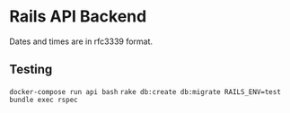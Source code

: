 Rails API Backend
=================

Dates and times are in rfc3339 format.

## Testing
`docker-compose run api bash`
`rake db:create db:migrate RAILS_ENV=test`
`bundle exec rspec`